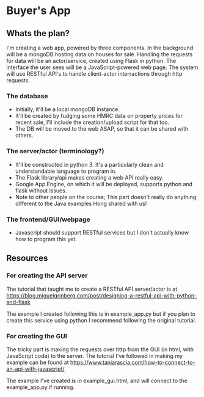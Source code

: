 # Buyer's App

## Whats the plan?

I'm creating a web app, powered by three components.  In the background 
will be a mongoDB hosting data on houses for sale.  Handling the 
requests for data will be an actor/service, created using Flask in 
python.  The interface the user sees will be a JavaScript-powered web 
page.  The system will use RESTful API's to handle client-actor 
interractions through http requests.


### The database

- Initially, it'll be a local mongoDB instance.
- It'll be created by fudging some HMRC data on property prices for 
recent sale, I'll include the creation/upload script for that too.
- The DB will be moved to the web ASAP, so that it can be shared with 
others.


### The server/actor (terminology?)

- It'll be constructed in python 3.  It's a particularly clean and 
understandable language to program in.
- The Flask library/api makes creating a web API really easy.
- Google App Engine, on which it will be deployed, supports python and 
flask without issues.
- Note to other people on the course;  This part doesn't really do 
anything different to the Java examples Hong shared with us!


### The frontend/GUI/webpage

- Javascript should support RESTful services but I don't actually know 
how to program this yet.


## Resources


### For creating the API server
The tutorial that taught me to create a RESTful API server/actor is 
at https://blog.miguelgrinberg.com/post/designing-a-restful-api-with-python-and-flask

The example I created following this is in example_app.py but if you 
plan to create this service using python I recommend following the 
original tutorial.


### For creating the GUI
The tricky part is making the requests over http from the GUI (in html,
with JavaScript code) to the server.  The tutorial I've followed in 
making my example can be found at https://www.taniarascia.com/how-to-connect-to-an-api-with-javascript/

The example I've created is in example_gui.html, and will connect to the
example_app.py if running.
